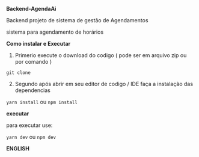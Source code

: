 **Backend-AgendaAi**

Backend projeto de sistema de gestão de Agendamentos

sistema para agendamento de horários

**Como instalar e Executar**

1. Primerio execute o download do codigo ( pode ser em arquivo zip ou por comando )

`git clone `

2. Segundo após abrir em seu editor de codigo / IDE faça a instalação das dependencias

`yarn install`
ou
`npm install`

**executar**

para executar use:

`yarn dev`
ou
`npm dev`

**ENGLISH**

